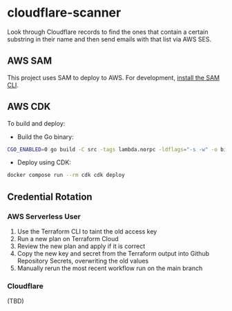 # cloudflare-scanner

Look through Cloudflare records to find the ones that contain a certain substring in their name and
then send emails with that list via AWS SES.

## AWS SAM

This project uses SAM to deploy to AWS. For development, [install the SAM CLI](https://docs.aws.amazon.com/serverless-application-model/latest/developerguide/install-sam-cli.html).

## AWS CDK

To build and deploy:

* Build the Go binary:

```sh
CGO_ENABLED=0 go build -C src -tags lambda.norpc -ldflags="-s -w" -o bin/bootstrap ./main.go
```

* Deploy using CDK:

```sh
docker compose run --rm cdk cdk deploy
```

## Credential Rotation

### AWS Serverless User

1. Use the Terraform CLI to taint the old access key
2. Run a new plan on Terraform Cloud
3. Review the new plan and apply if it is correct
4. Copy the new key and secret from the Terraform output into Github Repository Secrets, overwriting the old values
5. Manually rerun the most recent workflow run on the main branch

### Cloudflare

(TBD)
